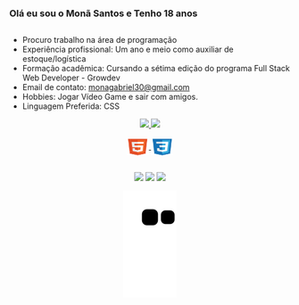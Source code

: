 ### Olá eu sou o Monã Santos e Tenho 18 anos
##
- Procuro trabalho na área de programação
- Experiência profissional: Um ano e meio como auxiliar de estoque/logística
- Formação acadêmica: Cursando a sétima edição do programa Full Stack  Web Developer - Growdev
- Email de contato: monagabriel30@gmail.com
- Hobbies: Jogar Vídeo Game e sair com amigos.
- Linguagem Preferida: CSS

<div align="center">
  <a href="https://github.com/Moon-Santos">
  <img height="180em" src="https://github-readme-stats.vercel.app/api?username=Moon-Santos&show_icons=true&theme=dracula&include_all_commits=true&count_private=true"/>
  <img height="180em" src="https://github-readme-stats.vercel.app/api/top-langs/?username=Moon-Santos&layout=compact&langs_count=7&theme=dracula"/>
</div>
  
  <div style="display: inline_block" div align="center"><br>
  <img align="center" alt="Moon-HTML" height="30" width="40" src="https://raw.githubusercontent.com/devicons/devicon/master/icons/html5/html5-original.svg">
  <img align="center" alt="Moon-CSS" height="30" width="40" src="https://raw.githubusercontent.com/devicons/devicon/master/icons/css3/css3-original.svg">
  <src="https://media.discordapp.net/attachments/639956127056134178/890373478988013628/Publicacoes_Instagram_1_1.png?width=676&height=676">
</div>

##
  <div align="center">
  <a href="https://instagram.com/mona_santosss" target="_blank"><img src="https://img.shields.io/badge/-Instagram-%23E4405F?style=for-the-badge&logo=instagram&logoColor=white" target="_blank"></a>
 <a href="https://discord.gg/qkh2fN2U" target="_blank"><img src="https://img.shields.io/badge/Discord-7289DA?style=for-the-badge&logo=discord&logoColor=white" target="_blank"></a> 
  <a href="https://www.linkedin.com/in/monã-santos-5b0433225" target="_blank"><img src="https://img.shields.io/badge/-LinkedIn-%230077B5?style=for-the-badge&logo=linkedin&logoColor=white" target="_blank"></a> 
    
![Snake animation](https://github.com/Moon-Santos/Moon-Santos/blob/output/github-contribution-grid-snake.svg)
    </div>
